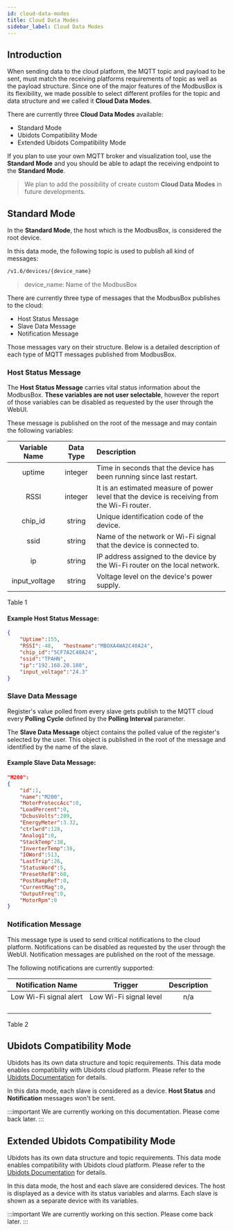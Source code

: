 ```yaml
---
id: cloud-data-modes
title: Cloud Data Modes
sidebar_label: Cloud Data Modes
---
```




## Introduction

When sending data to the cloud platform, the MQTT topic and payload to be sent, must match the receiving platforms requirements of topic as well as the payload structure. Since one of the major features of the ModbusBox is its flexibility, we made possible to select different profiles for the topic and data structure and we called it **Cloud Data Modes**.

There are currently three **Cloud Data Modes** available:

* Standard Mode
* Ubidots Compatibility Mode
* Extended Ubidots Compatibility Mode

If you plan to use your own MQTT broker and visualization tool, use the **Standard Mode** and you should be able to adapt the receiving endpoint to the **Standard Mode**. 

> We plan to add the possibility of create custom **Cloud Data Modes** in future developments. 



## Standard Mode

In the **Standard Mode**, the host which is the ModbusBox, is considered the root device. 

In this data mode, the following topic is used to publish all kind of messages:

```bash
/v1.6/devices/{device_name}
```

> device_name: Name of the ModbusBox



There are currently three type of messages that the ModbusBox publishes to the cloud:

* Host Status Message
* Slave Data Message
* Notification Message



Those messages vary on their structure. Below is a detailed description of each type of MQTT messages published from ModbusBox.



### Host Status Message

The **Host Status Message** carries vital status information about the ModbusBox. **These variables are not user selectable**, however the report of those variables can be disabled as requested by the user through the WebUI. 

These message is published on the root of the message and may contain the following variables:

| Variable Name | Data Type | Description                                                  |
| :-----------: | :-------: | :----------------------------------------------------------- |
|    uptime     |  integer  | Time in seconds that the device has been running since last restart. |
|     RSSI      |  integer  | It is an estimated measure of power level that the device is receiving from the Wi-Fi router. |
|    chip_id    |  string   | Unique identification code of the device.                    |
|     ssid      |  string   | Name of the network or Wi-Fi signal that the device is connected to. |
|      ip       |  string   | IP address assigned to the device by the Wi-Fi router on the local network. |
| input_voltage |  string   | Voltage level on the device's power supply.                  |

Table 1

#### Example Host Status Message:

```json
{
    "Uptime":155,
    "RSSI":-48,   "hostname":"MBOXA4WA2C40A24",
    "chip_id":"5CF7A2C40A24",
    "ssid":"TPAHN",
    "ip":"192.168.20.180",
    "input_voltage":"24.3"
}
```



### Slave Data Message

Register's value polled from every slave gets publish to the MQTT cloud every **Polling Cycle** defined by the **Polling Interval** parameter.

The **Slave Data Message** object contains the polled value of the register's selected by the user. This object is published in the root of the message and identified by the name of the slave.

#### Example Slave Data Message:

```json
"M200":
{
    "id":1,
    "name":"M200",
    "MotorProteccAcc":0,
    "LoadPercent":0,
    "DcbusVolts":289,
    "EnergyMeter":3.32,
    "ctrlwrd":128,
    "Analog1":0,
    "StackTemp":38,
    "InverterTemp":38,
    "IOWord":513,
    "LastTrip":26,
    "StatusWord":5,
    "PresetRef8":60,
    "PostRampRef":0,
    "CurrentMag":0,
    "OutputFreq":0,
    "MotorRpm":0
}

```



### Notification Message

This message type is used to send critical notifications to the cloud platform. Notifications can be disabled as requested by the user through the WebUI. Notification messages are published on the root of the message. 

The following notifications are currently supported: 

|   Notification Name    |        Trigger         | Description |
| :--------------------: | :--------------------: | :---------: |
| Low Wi-Fi signal alert | Low Wi-Fi signal level |     n/a     |
|                        |                        |             |
|                        |                        |             |
|                        |                        |             |
|                        |                        |             |

Table 2



## Ubidots Compatibility Mode

Ubidots has its own data structure and topic requirements. This data mode enables compatibility with Ubidots cloud platform. Please refer to the [Ubidots Documentation](https://ubidots.com/docs/hw/#mqtt) for details.

In this data mode, each slave is considered as a device. **Host Status** and **Notification** messages won't be sent. 

:::important
We are currently working on this documentation. Please come back later.
:::

## Extended Ubidots Compatibility Mode

Ubidots has its own data structure and topic requirements. This data mode enables compatibility with Ubidots cloud platform. Please refer to the [Ubidots Documentation](https://ubidots.com/docs/hw/#mqtt) for details.

In this data mode, the host and each slave are considered devices. The host is displayed as a device with its status variables and alarms. Each slave is shown as a separate device with its variables.

:::important
We are currently working on this section. Please come back later.
:::